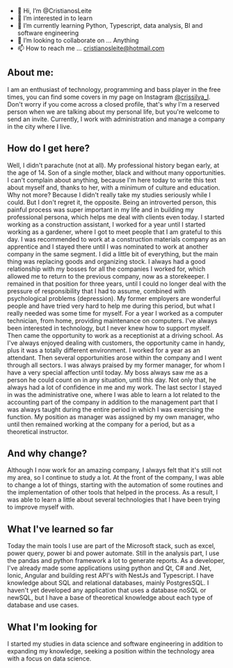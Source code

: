 - 👋 Hi, I’m @CristianosLeite
- 👀 I’m interested in to learn
- 🌱 I’m currently learning Python, Typescript, data analysis, BI and software engineering
- 💞️ I’m looking to collaborate on ... Anything
- 📫 How to reach me ... cristianosleite@hotmail.com

<h2>About me:</h2>

I am an enthusiast of technology, programming and bass player in the free times, you can find some covers in my page on Instagram <a href="https://instagram.com/crissilva_l?igshid=ZGUzMzM3NWJiOQ==">@crissilva_l</a>. Don't worry if you come across a closed profile, that's why I'm a reserved person when we are talking about my personal life, but you're welcome to send an invite. Currently, I work with administration and manage a company in the city where I live.

<h2>How do I get here?</h2>

Well, I didn't parachute (not at all). My professional history began early, at the age of 14. Son of a single mother, black and without many opportunities. I can't complain about anything, because I'm here today to write this text about myself and, thanks to her, with a minimum of culture and education. Why not more? Because I didn't really take my studies seriously while I could. But I don't regret it, the opposite. Being an introverted person, this painful process was super important in my life and in building my professional persona, which helps me deal with clients even today. I started working as a construction assistant, I worked for a year until I started working as a gardener, where I got to meet people that I am grateful to this day. I was recommended to work at a construction materials company as an apprentice and I stayed there until I was nominated to work at another company in the same segment. I did a little bit of everything, but the main thing was replacing goods and organizing stock. I always had a good relationship with my bosses for all the companies I worked for, which allowed me to return to the previous company, now as a storekeeper. I remained in that position for three years, until I could no longer deal with the pressure of responsibility that I had to assume, combined with psychological problems (depression). My former employers are wonderful people and have tried very hard to help me during this period, but what I really needed was some time for myself. For a year I worked as a computer technician, from home, providing maintenance on computers. I've always been interested in technology, but I never knew how to support myself. Then came the opportunity to work as a receptionist at a driving school. As I've always enjoyed dealing with customers, the opportunity came in handy, plus it was a totally different environment. I worked for a year as an attendant. Then several opportunities arose within the company and I went through all sectors. I was always praised by my former manager, for whom I have a very special affection until today. My boss always saw me as a person he could count on in any situation, until this day. Not only that, he always had a lot of confidence in me and my work. The last sector I stayed in was the administrative one, where I was able to learn a lot related to the accounting part of the company in addition to the management part that I was always taught during the entire period in which I was exercising the function. My position as manager was assigned by my own manager, who until then remained working at the company for a period, but as a theoretical instructor.

<h2>And why change?</h2>

Although I now work for an amazing company, I always felt that it's still not my area, so I continue to study a lot. At the front of the company, I was able to change a lot of things, starting with the automation of some routines and the implementation of other tools that helped in the process. As a result, I was able to learn a little about several technologies that I have been trying to improve myself with.

<h2>What I've learned so far</h2>

Today the main tools I use are part of the Microsoft stack, such as excel, power query, power bi and power automate. Still in the analysis part, I use the pandas and python framework a lot to generate reports. As a developer, I've already made some applications using python and Qt, C# and .Net, Ionic, Angular and building rest API's with NestJs and Typescript. I have knowledge about SQL and relational databases, mainly PostgresSQL. I haven't yet developed any application that uses a database noSQL or newSQL, but I have a base of theoretical knowledge about each type of database and use cases.

<h2>What I'm looking for</h2>

I started my studies in data science and software engineering in addition to expanding my knowledge, seeking a position within the technology area with a focus on data science.
<!---
CristianosLeite/CristianosLeite is a ✨ special ✨ repository because its `README.md` (this file) appears on your GitHub profile.
You can click the Preview link to take a look at your changes.
--->
